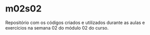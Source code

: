 # m02s02
Repositório com os códigos criados e utilizados durante as aulas e exercícios na semana 02 do módulo 02 do curso.
